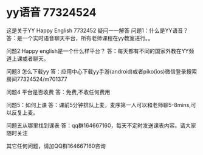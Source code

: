 # yy语音 77324524
这是关于YY Happy English 7732452
疑问一一解答
问题1：什么是YY语音？
答：是一个实时语音聊天平台，所有老师课程在yy教室进行。。

问题2:Happy english是一个什么样平台？
答：每天都有不同的国家外教在YY频道上课或者聊天。

问题3 怎么下载yy
答：应用中心下载yy手游(android)或者piko(ios)微信登录搜索房间77324524/m701377

问题4 平台是否收费
答：免费,不收任何费用

问题5：如何上课
答：课前5分钟排队上麦，麦序第一人可以和老师聊5-8mins,可以反复上麦。

问题五从哪里找到课表
答：qq群164667160，每天不定时发送课表内容。请大家随时关注

其它任何问题，请加QQ群164667160咨询
